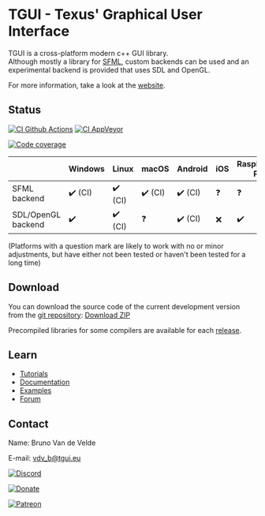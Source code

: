 TGUI - Texus' Graphical User Interface
=======================================

TGUI is a cross-platform modern c++ GUI library.  
Although mostly a library for [SFML](https://www.sfml-dev.org), custom backends can be used and an experimental backend is provided that uses SDL and OpenGL.

For more information, take a look at the [website](https://tgui.eu).


Status
------

[![CI Github Actions](https://github.com/texus/TGUI/workflows/CI/badge.svg?branch=0.9)](https://github.com/texus/TGUI/actions)
[![CI AppVeyor](https://ci.appveyor.com/api/projects/status/16e3yl71hq8x0c46/branch/0.9?svg=true)](https://ci.appveyor.com/project/texus/tgui/branch/0.9)

[![Code coverage](https://codecov.io/gh/texus/TGUI/branch/0.9/graph/badge.svg)](https://codecov.io/gh/texus/TGUI/branch/0.9)

|                     | Windows                 | Linux                   | macOS                   | Android                 | iOS        | Raspberry Pi       |
|---------------------|-------------------------|-------------------------|-------------------------|-------------------------|------------|--------------------|
| SFML backend        | :heavy_check_mark: (CI) | :heavy_check_mark: (CI) | :heavy_check_mark: (CI) | :heavy_check_mark: (CI) | :question: | :question:         |
| SDL/OpenGL backend  | :heavy_check_mark:      | :heavy_check_mark: (CI) | :question:              | :heavy_check_mark: (CI) | :x:        | :heavy_check_mark: |

(Platforms with a question mark are likely to work with no or minor adjustments, but have either not been tested or haven't been tested for a long time)

Download
--------

You can download the source code of the current development version from the [git repository](https://github.com/texus/TGUI/tree/0.9): [Download ZIP](https://github.com/texus/TGUI/archive/0.9.zip)

Precompiled libraries for some compilers are available for each [release](https://github.com/texus/TGUI/releases).

Learn
-----

* [Tutorials](https://tgui.eu/tutorials/0.9)
* [Documentation](https://tgui.eu/documentation/0.9)
* [Examples](https://tgui.eu/examples/0.9)
* [Forum](https://forum.tgui.eu)


Contact
-------

Name: Bruno Van de Velde

E-mail: vdv_b@tgui.eu

[![Discord](https://img.shields.io/badge/chat-on_discord-7389D8.svg?logo=discord&logoColor=ffffff&labelColor=6A7EC2)](https://discord.gg/Msf4vyx)

[![Donate](https://img.shields.io/badge/Donate-PayPal-green.svg)](https://www.paypal.me/texusius)

[![Patreon](https://tgui.eu/resources/PatreonThin.png)](https://www.patreon.com/tgui)
